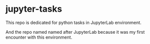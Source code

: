 # jupyter-tasks
This repo is dedicated for python tasks in JupyterLab environment.

And the repo named named after JupyterLab because it was my first encounter with this environment.
